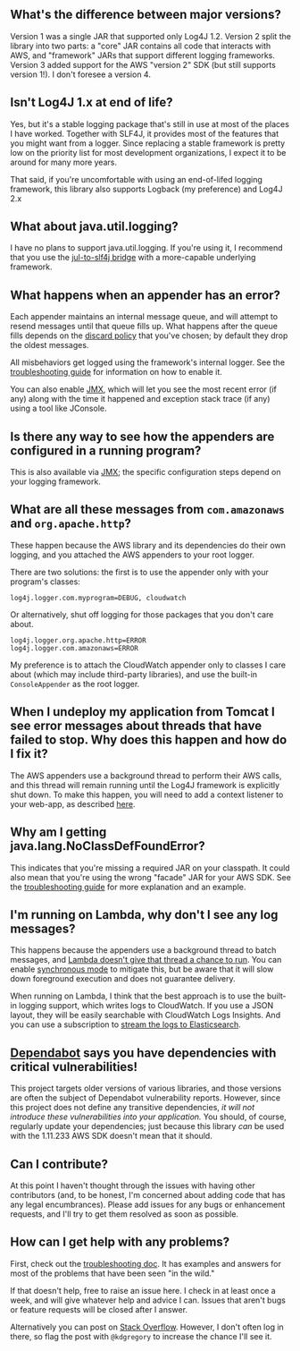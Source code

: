 ## What's the difference between major versions?

  Version 1 was a single JAR that supported only Log4J 1.2. Version 2 split the library
  into two parts: a "core" JAR contains all code that interacts with AWS, and "framework"
  JARs that support different logging frameworks. Version 3 added support for the AWS
  "version 2" SDK (but still supports version 1!). I don't foresee a version 4.


## Isn't Log4J 1.x at end of life?

  Yes, but it's a stable logging package that's still in use at most of the places I
  have worked. Together with SLF4J, it provides most of the features that you might
  want from a logger. Since replacing a stable framework is pretty low on the priority
  list for most development organizations, I expect it to be around for many more years.

  That said, if you're uncomfortable with using an end-of-lifed logging framework, this
  library also supports Logback (my preference) and Log4J 2.x


## What about java.util.logging?

  I have no plans to support java.util.logging. If you're using it, I recommend that you
  use the [jul-to-slf4j bridge](https://www.slf4j.org/legacy.html) with a more-capable
  underlying framework.


## What happens when an appender has an error?

  Each appender maintains an internal message queue, and will attempt to resend messages
  until that queue fills up. What happens after the queue fills depends on the [discard
  policy](docs/design.md#message-discard) that you've chosen; by default they drop the
  oldest messages.

  All misbehaviors get logged using the framework's internal logger. See the [troubleshooting
  guide](docs/troubleshooting.md) for information on how to enable it.

  You can also enable [JMX](docs/jmx.md), which will let you see the most recent error (if
  any) along with the time it happened and exception stack trace (if any) using a tool like
  JConsole.


## Is there any way to see how the appenders are configured in a running program?

  This is also available via [JMX](docs/jmx.md); the specific configuration steps
  depend on your logging framework.


## What are all these messages from `com.amazonaws` and `org.apache.http`?

  These happen because the AWS library and its dependencies do their own logging, and
  you attached the AWS appenders to your root logger.

  There are two solutions: the first is to use the appender only with your program's
  classes:

  ```
  log4j.logger.com.myprogram=DEBUG, cloudwatch
  ```

  Or alternatively, shut off logging for those packages that you don't care about.

  ```
  log4j.logger.org.apache.http=ERROR
  log4j.logger.com.amazonaws=ERROR
  ```

  My preference is to attach the CloudWatch appender only to classes I care about (which
  may include third-party libraries), and use the built-in `ConsoleAppender` as the root
  logger.


## When I undeploy my application from Tomcat I see error messages about threads that have failed to stop. Why does this happen and how do I fix it?

   The AWS appenders use a background thread to perform their AWS calls, and this thread
   will remain running until the Log4J framework is explicitly shut down. To make this
   happen, you will need to add a context listener to your web-app, as described
   [here](docs/tomcat.md).


## Why am I getting java.lang.NoClassDefFoundError?

   This indicates that you're missing a required JAR on your classpath. It could
   also mean that you're using the wrong "facade" JAR for your AWS SDK. See the
   [troubleshooting guide](docs/troubleshooting.md#noclassdeffounderror) for more
   explanation and an example.


## I'm running on Lambda, why don't I see any log messages?

   This happens because the appenders use a background thread to batch messages, and [Lambda
   doesn't give that thread a chance to run](https://blog.kdgregory.com/2019/01/multi-threaded-programming-with-aws.html).
   You can enable [synchronous mode](docs/design.md#synchronous-mode) to mitigate this, but
   be aware that it will slow down foreground execution and does not guarantee delivery.

   When running on Lambda, I think that the best approach is to use the built-in logging
   support, which writes logs to CloudWatch. If you use a JSON layout, they will be easily
   searchable with CloudWatch Logs Insights. And you can use a subscription to [stream the
   logs to Elasticsearch](https://blog.kdgregory.com/2019/09/streaming-cloudwatch-logs-to.html).


## [Dependabot](https://dependabot.com/) says you have dependencies with critical vulnerabilities!

   This project targets older versions of various libraries, and those versions are often the subject
   of Dependabot vulnerability reports. However, since this project does not define any transitive
   dependencies, _it will not introduce these vulnerabilities into your application._ You should, of
   course, regularly update your dependencies; just because this library _can_ be used with the
   1.11.233 AWS SDK doesn't mean that it should.


## Can I contribute?

  At this point I haven't thought through the issues with having other contributors (and,
  to be honest, I'm concerned about adding code that has any legal encumbrances). Please
  add issues for any bugs or enhancement requests, and I'll try to get them resolved as
  soon as possible.


## How can I get help with any problems?

  First, check out the [troubleshooting doc](docs/troubleshooting.md). It has examples and
  answers for most of the problems that have been seen "in the wild."

  If that doesn't help, free to raise an issue here. I check in at least once a week, and
  will give whatever help and advice I can. Issues that aren't bugs or feature requests will
  be closed after I answer.

  Alternatively you can post on [Stack Overflow](https://stackoverflow.com/). However, I don't
  often log in there, so flag the post with `@kdgregory` to increase the chance I'll see it.
